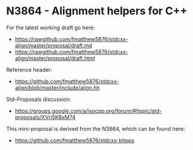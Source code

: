 N3864 - Alignment helpers for C++
======

For the latest working draft go here:
* https://rawgithub.com/fmatthew5876/stdcxx-align/master/proposal/draft.md
* https://rawgithub.com/fmatthew5876/stdcxx-align/master/proposal/draft.html

Reference header:
* https://github.com/fmatthew5876/stdcxx-align/blob/master/include/align.hh

Std-Proposals discussion:
* https://groups.google.com/a/isocpp.org/forum/#!topic/std-proposals/XVri5K8xM74

This mini-proposal is derived from the N3864, which can be found here:

 * https://github.com/fmatthew5876/stdcxx-bitops

